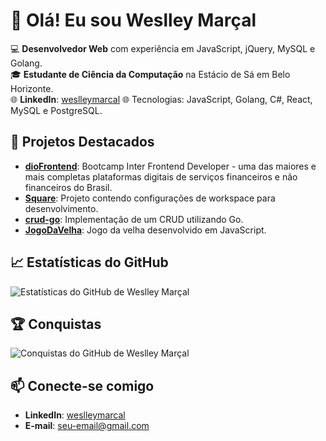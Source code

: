 # 👋 Olá! Eu sou Weslley Marçal

💻 **Desenvolvedor Web** com experiência em JavaScript, jQuery, MySQL e Golang.  
🎓 **Estudante de Ciência da Computação** na Estácio de Sá em Belo Horizonte.  
🌐 **LinkedIn**: [weslleymarcal](https://www.linkedin.com/in/weslleymarcal)
🌐 Tecnologias: JavaScript, Golang, C#, React, MySQL e PostgreSQL. 

## 🚀 Projetos Destacados

- [**dioFrontend**](https://github.com/weslleymarcaldev/dioFrontend): Bootcamp Inter Frontend Developer - uma das maiores e mais completas plataformas digitais de serviços financeiros e não financeiros do Brasil.
- [**Square**](https://github.com/weslleymarcaldev/Square): Projeto contendo configurações de workspace para desenvolvimento.
- [**crud-go**](https://github.com/weslleymarcaldev/crud-go): Implementação de um CRUD utilizando Go.
- [**JogoDaVelha**](https://github.com/weslleymarcaldev/JogoDaVelha): Jogo da velha desenvolvido em JavaScript.

## 📈 Estatísticas do GitHub

![Estatísticas do GitHub de Weslley Marçal](https://github-readme-stats.vercel.app/api?username=weslleymarcaldev&show_icons=true&theme=radical)

## 🏆 Conquistas

![Conquistas do GitHub de Weslley Marçal](https://github-profile-trophy.vercel.app/?username=weslleymarcaldev&theme=dracula)

## 📫 Conecte-se comigo
- **LinkedIn**: [weslleymarcal](https://www.linkedin.com/in/weslleymarcal)
- **E-mail**: [seu-email@gmail.com](mailto:seu-email@gmail.com)
